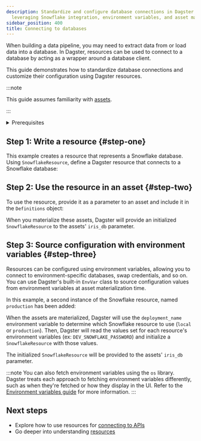 ```yaml
---
description: Standardize and configure database connections in Dagster using resources,
  leveraging Snowflake integration, environment variables, and asset materialization.
sidebar_position: 400
title: Connecting to databases
---
```


When building a data pipeline, you may need to extract data from or load data into a database. In Dagster, resources can be used to connect to a database by acting as a wrapper around a database client.

This guide demonstrates how to standardize database connections and customize their configuration using Dagster resources.

:::note

This guide assumes familiarity with [assets](/guides/build/assets/).

:::

<details>
  <summary>Prerequisites</summary>

To run the example code in this article, you'll need:

- Connection information for a Snowflake database
- To install the following:

   ```bash
   pip install dagster dagster-snowflake pandas
   ```

</details>

## Step 1: Write a resource \{#step-one}

This example creates a resource that represents a Snowflake database. Using `SnowflakeResource`, define a Dagster resource that connects to a Snowflake database:

<CodeExample path="docs_snippets/docs_snippets/guides/external-systems/databases/snowflake-resource.py" language="python" />

## Step 2: Use the resource in an asset \{#step-two}

To use the resource, provide it as a parameter to an asset and include it in the `Definitions` object:

<CodeExample path="docs_snippets/docs_snippets/guides/external-systems/databases/use-in-asset.py" language="python" />

When you materialize these assets, Dagster will provide an initialized `SnowflakeResource` to the assets' `iris_db` parameter.

## Step 3: Source configuration with environment variables \{#step-three}

Resources can be configured using environment variables, allowing you to connect to environment-specific databases, swap credentials, and so on. You can use Dagster's built-in `EnvVar` class to source configuration values from environment variables at asset materialization time.

In this example, a second instance of the Snowflake resource, named `production` has been added:

<CodeExample path="docs_snippets/docs_snippets/guides/external-systems/databases/use-envvars.py" language="python" />

When the assets are materialized, Dagster will use the `deployment_name` environment variable to determine which Snowflake resource to use (`local` or `production`). Then, Dagster will read the values set for each resource's environment variables (ex: `DEV_SNOWFLAKE_PASSWORD`) and initialize a `SnowflakeResource` with those values.

The initialized `SnowflakeResource` will be provided to the assets' `iris_db` parameter.

:::note
You can also fetch environment variables using the `os` library. Dagster treats each approach to fetching environment variables differently, such as when they're fetched or how they display in the UI. Refer to the [Environment variables guide](/guides/deploy/using-environment-variables-and-secrets) for more information.
:::

## Next steps

- Explore how to use resources for [connecting to APIs](/guides/build/external-resources/connecting-to-apis)
- Go deeper into understanding [resources](/guides/build/external-resources/)